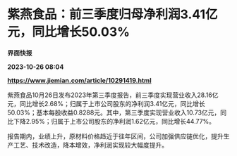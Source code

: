 # 紫燕食品：前三季度归母净利润3.41亿元，同比增长50.03%
**界面快报**

**2023-10-26 08:04**

**https://www.jiemian.com/article/10291419.html**

紫燕食品10月26日发布2023年第三季度报告，前三季度实现营业收入28.16亿元，同比增长2.68%；归属于上市公司股东的净利润3.41亿元，同比增长50.03%；基本每股收益0.8288元。其中，第三季度实现营业收入10.73亿元，同比下降2.95%；归属于上市公司股东的净利润1.62亿元，同比增长44.77%。

报告期内，业绩上升，原材料价格趋近于往年区间，公司加强供应链优化，提升生产工艺、技术改造，降本增效，净利润实现较大幅度提升。